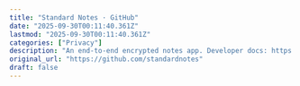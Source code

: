 ```yaml
---
title: "Standard Notes · GitHub"
date: "2025-09-30T00:11:40.361Z"
lastmod: "2025-09-30T00:11:40.361Z"
categories: ["Privacy"]
description: "An end-to-end encrypted notes app. Developer docs: https://docs.standardnotes.com - Standard Notes"
original_url: "https://github.com/standardnotes"
draft: false
---
```

